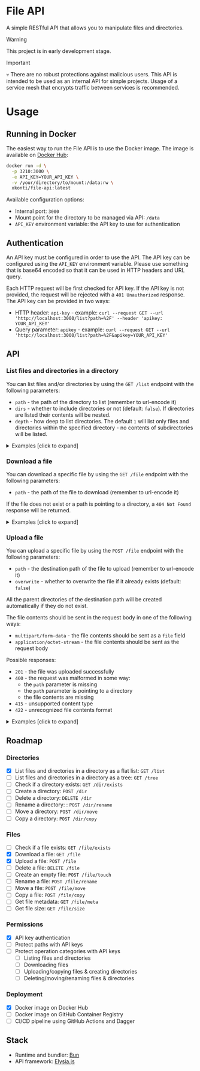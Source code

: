 # File API

A simple RESTful API that allows you to manipulate files and directories.

> [!WARNING]
> This project is in early development stage.

> [!IMPORTANT]
> 💀 There are no robust protections against malicious users. This API is intended to be used as an internal API for simple projects. Usage of a service mesh that encrypts traffic between services is recommended.

# Usage

## Running in Docker

The easiest way to run the File API is to use the Docker image. The image is available on [Docker Hub](https://hub.docker.com/r/xkonti/file-api):

```bash
docker run -d \
  -p 3210:3000 \
  -e API_KEY=YOUR_API_KEY \
  -v /your/directory/to/mount:/data:rw \
  xkonti/file-api:latest
```

Available configuration options:

- Internal port: `3000`
- Mount point for the directory to be managed via API: `/data`
- `API_KEY` environment variable: the API key to use for authentication

## Authentication

An API key must be configured in order to use the API. The API key can be configured using the `API_KEY` environment variable. Please use something that is base64 encoded so that it can be used in HTTP headers and URL query.

Each HTTP request will be first checked for API key. If the API key is not provided, the request will be rejected with a `401 Unauthorized` response. The API key can be provided in two ways:

- HTTP header: `api-key` - example: `curl --request GET --url 'http://localhost:3000/list?path=%2F' --header 'apikey: YOUR_API_KEY'`
- Query parameter: `apikey` - example: `curl --request GET --url 'http://localhost:3000/list?path=%2F&apikey=YOUR_API_KEY'`

## API

### List files and directories in a directory

You can list files and/or directories by using the `GET /list` endpoint with the following parameters:

- `path` - the path of the directory to list (remember to url-encode it)
- `dirs` - whether to include directories or not (default: `false`). If directories are listed their contents will be nested.
- `depth` - how deep to list directories. The default `1` will list only files and directories within the specified directory - no contents of subdirectories will be listed.

<details>
  <summary>Examples [click to expand]</summary>

- `curl --request GET --url 'http://localhost:3000/list?path=%2F'` - list only files in the root directory (`%2F` is the encoded `/`):
  ```json
  [
    {
      "name": "Expenses 2022.xlsx",
      "fullPath": "/Expenses 2022.xlsx",
      "type": "file"
    }
  ]
  ```
- `curl --request GET --url 'http://localhost:3000/list?path=%2F&dirs=true'` - list files and directories in the root directory (`%2F` is the encoded `/`):

  ```json
  [
    {
      "name": "repos",
      "fullPath": "/repos",
      "type": "dir"
    },
    {
      "name": "Expenses 2022.xlsx",
      "fullPath": "/Expenses 2022.xlsx",
      "type": "file"
    }
  ]
  ```

- `curl --request GET --url 'http://localhost:3000/list?path=%2F&dirs=true&depth=2'` - list files and directories in the root directory. Additionally increase depth to `2` so that the contents of the `repos` directory are listed:
  ```json
  [
    {
      "name": "repos",
      "fullPath": "/repos",
      "type": "dir",
      "contents": [
        {
          "name": "rusty-result-ts",
          "fullPath": "/repos/rusty-result-ts",
          "type": "dir"
        },
        {
          "name": "vue-smart-routes",
          "fullPath": "/repos/vue-smart-routes",
          "type": "dir"
        },
        {
          "name": "todo.md",
          "fullPath": "/repos/todo.md",
          "type": "file"
        },
        {
          "name": "clean-node-package-typescript",
          "fullPath": "/repos/clean-node-package-typescript",
          "type": "dir"
        },
        {
          "name": "notes.md",
          "fullPath": "/repos/notes.md",
          "type": "file"
        }
      ]
    },
    {
      "name": "Expenses 2022.xlsx",
      "fullPath": "/Expenses 2022.xlsx",
      "type": "file"
    }
  ]
  ```
- `curl --request GET --url 'http://localhost:3000/list?path=%2F&dirs=true&depth=2'` - list **only files** in the root directory. Additionally increase depth to `2` so that the contents of the `repos` directory are listed. This will present all the files as a flat list:
  ```json
  [
    {
      "name": "todo.md",
      "fullPath": "/repos/todo.md",
      "type": "file"
    },
    {
      "name": "notes.md",
      "fullPath": "/repos/notes.md",
      "type": "file"
    },
    {
      "name": "Expenses 2022.xlsx",
      "fullPath": "/Expenses 2022.xlsx",
      "type": "file"
    }
  ]
  ```
- `curl --request GET --url 'http://localhost:3000/list?path=repos%2Frusty-result.ts&dirs=true'` - list files and directories in the `repos/rusty-result.ts` directory. Additionally increase depth to `2` so that the contents of the `repos` directory are listed:
  ```json
  [
    {
      "name": "repos",
      "fullPath": "/repos",
      "type": "dir",
      "contents": [
        {
          "name": "rusty-result-ts",
          "fullPath": "/repos/rusty-result-ts",
          "type": "dir"
        },
        {
          "name": "vue-smart-routes",
          "fullPath": "/repos/vue-smart-routes",
          "type": "dir"
        },
        {
          "name": "todo.md",
          "fullPath": "/repos/todo.md",
          "type": "file"
        },
        {
          "name": "clean-node-package-typescript",
          "fullPath": "/repos/clean-node-package-typescript",
          "type": "dir"
        },
        {
          "name": "notes.md",
          "fullPath": "/repos/notes.md",
          "type": "file"
        }
      ]
    },
    {
      "name": "Expenses 2022.xlsx",
      "fullPath": "/Expenses 2022.xlsx",
      "type": "file"
    }
  ]
  ```
  </details>

### Download a file

You can download a specific file by using the `GET /file` endpoint with the following parameters:

- `path` - the path of the file to download (remember to url-encode it)

If the file does not exist or a path is pointing to a directory, a `404 Not Found` response will be returned.

<details>
  <summary>Examples [click to expand]</summary>

- `curl --request GET --url 'http://localhost:3000/file?path=%2FExpenses%202022.xlsx'` - download the `Expenses 2022.xlsx` file (`%2FExpenses%202022.xlsx` is the encoded `/Expenses 2022.xlsx`)
</details>

### Upload a file

You can upload a specific file by using the `POST /file` endpoint with the following parameters:

- `path` - the destination path of the file to upload (remember to url-encode it)
- `overwrite` - whether to overwrite the file if it already exists (default: `false`)

All the parent directories of the destination path will be created automatically if they do not exist.

The file contents should be sent in the request body in one of the following ways:

- `multipart/form-data` - the file contents should be sent as a `file` field
- `application/octet-stream` - the file contents should be sent as the request body

Possible responses:

- `201` - the file was uploaded successfully
- `400` - the request was malformed in some way:
  - the `path` parameter is missing
  - the `path` parameter is pointing to a directory
  - the file contents are missing
- `415` - unsupported content type
- `422` - unrecognized file contents format

<details>
  <summary>Examples [click to expand]</summary>

- `curl --request POST --url 'http://localhost:3000/file?path=%2FExpenses%202022.xlsx' --header 'Content-Type: application/octet-stream' --data-binary @/path/to/file` - upload the `Expenses 2022.xlsx` file (`%2FExpenses%202022.xlsx` is the encoded `/Expenses 2022.xlsx`)
</details>

## Roadmap

### Directories

- [x] List files and directories in a directory as a flat list: `GET /list`
- [ ] List files and directories in a directory as a tree: `GET /tree`
- [ ] Check if a directory exists: `GET /dir/exists`
- [ ] Create a directory: `POST /dir`
- [ ] Delete a directory: `DELETE /dir`
- [ ] Rename a directory: : `POST /dir/rename`
- [ ] Move a directory: `POST /dir/move`
- [ ] Copy a directory: `POST /dir/copy`

### Files

- [ ] Check if a file exists: `GET /file/exists`
- [x] Download a file: `GET /file`
- [x] Upload a file: `POST /file`
- [ ] Delete a file: `DELETE /file`
- [ ] Create an empty file: `POST /file/touch`
- [ ] Rename a file: `POST /file/rename`
- [ ] Move a file: `POST /file/move`
- [ ] Copy a file: `POST /file/copy`
- [ ] Get file metadata: `GET /file/meta`
- [ ] Get file size: `GET /file/size`

### Permissions

- [x] API key authentication
- [ ] Protect paths with API keys
- [ ] Protect operation categories with API keys
  - [ ] Listing files and directories
  - [ ] Downloading files
  - [ ] Uploading/copying files & creating directories
  - [ ] Deleting/moving/renaming files & directories

### Deployment

- [x] Docker image on Docker Hub
- [ ] Docker image on GitHub Container Registry
- [ ] CI/CD pipeline using GitHub Actions and Dagger

## Stack

- Runtime and bundler: [Bun](https://bun.sh/)
- API framework: [Elysia.js](https://elysiajs.com/)

